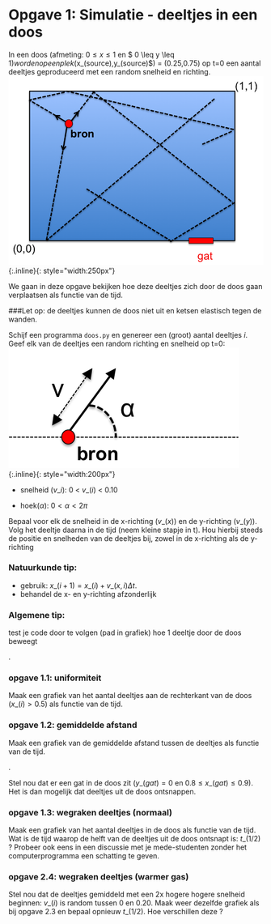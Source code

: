 # Opgave 1: Simulatie - deeltjes in een doos

In een doos (afmeting: $0 \leq x \leq 1$ en $ 0 \leq y \leq 1$) worden 
op een plek ($x_(source)$,$y\_(source)$) = (0.25,0.75) op t=0 een aantal 
deeltjes geproduceerd met een random snelheid en richting.
![Doos](Doos.png){:.inline}{: style="width:250px"}

We gaan in deze opgave bekijken hoe deze deeltjes zich door de doos gaan 
verplaatsen als functie van de tijd.

###Let op: 
de deeltjes kunnen de doos niet uit en ketsen elastisch tegen de wanden.


Schijf een programma `doos.py` en genereer een (groot) aantal deeltjes $i$. Geef elk van de deeltjes 
een random richting en snelheid op t=0:
![Kinematica](Kinematica.png){:.inline}{: style="width:200px"}

* snelheid ($v\_i$): 0 < $v\_(i)$ < 0.10

* hoek($\alpha$):  $0 < \alpha < 2\pi$


Bepaal voor elk de snelheid in de x-richting ($v\_(x)$) en de y-richting ($v\_(y)$). 
Volg het deeltje daarna in de tijd (neem kleine stapje in t). Hou hierbij steeds de positie 
en snelheden van de deeltjes bij, zowel in de x-richting als de y-richting


### Natuurkunde tip: 
* gebruik: $x\_(i+1) = x\_(i) +v\_(x,i)\Delta t$. 
* behandel de x- en y-richting afzonderlijk

### Algemene tip:
test je code door te volgen (pad in grafiek) hoe 1 deeltje door de doos beweegt

.


### opgave 1.1: uniformiteit

Maak een grafiek van het aantal deeltjes aan de rechterkant van de doos ($x\_(i) > 0.5$) als functie van de tijd.

### opgave 1.2: gemiddelde afstand

Maak een grafiek van de gemiddelde afstand tussen de deeltjes als functie van de tijd.

.

Stel nou dat er een gat in de doos zit ($y\_(gat) = 0$ en $0.8 \leq x\_(gat) \leq 0.9$). 
Het is dan mogelijk dat deeltjes uit de doos ontsnappen.

### opgave 1.3: wegraken deeltjes (normaal)

Maak een grafiek van het aantal deeltjes in de doos als functie van de tijd. Wat is de tijd 
waarop de helft van de deeltjes uit de doos ontsnapt is: $t\_(1/2)$ ? Probeer ook eens in 
een discussie met je mede-studenten zonder het computerprogramma een schatting te geven. 

### opgave 2.4: wegraken deeltjes (warmer gas)

Stel nou dat de deeltjes gemiddeld met een 2x hogere hogere snelheid beginnen: $v\_(i)$ is 
random tussen 0 en 0.20. Maak weer dezelfde grafiek als bij opgave 2.3 en bepaal opnieuw 
$t\_(1/2)$. Hoe verschillen deze ?

